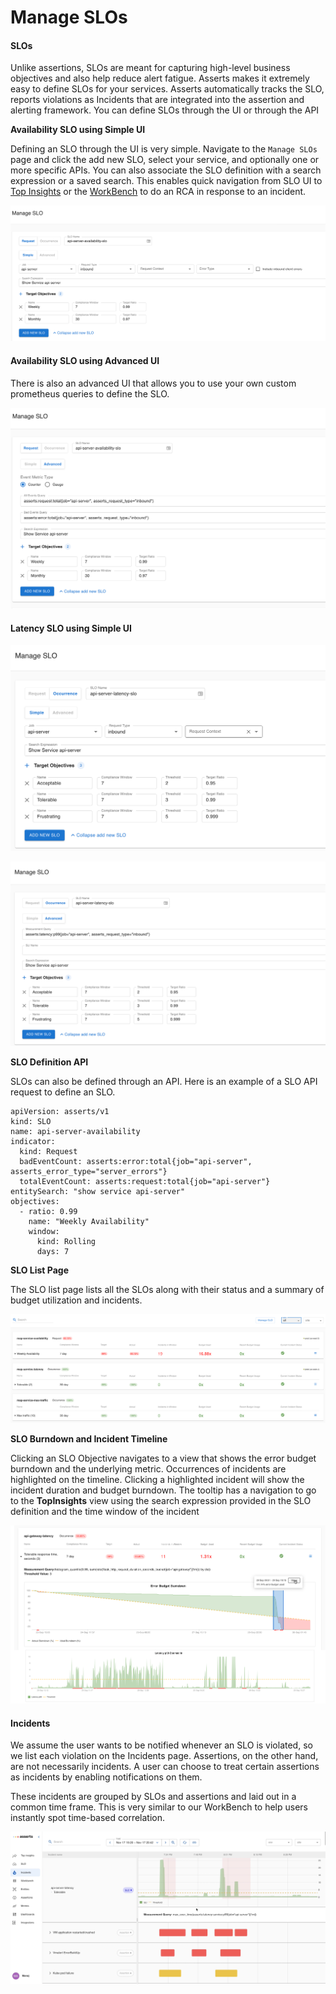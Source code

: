 # Manage SLOs

#### SLOs <a href="#howassertsworks-wip-slos" id="howassertsworks-wip-slos"></a>

Unlike assertions, SLOs are meant for capturing high-level business objectives and also help reduce alert fatigue. Asserts makes it extremely easy to define SLOs for your services. Asserts automatically tracks the SLO, reports violations as Incidents that are integrated into the assertion and alerting framework.  You can define SLOs through the UI or through the API

**Availability SLO using Simple UI**

Defining an SLO through the UI is very simple. Navigate to the `Manage SLOs` page and click the add new SLO, select your service, and optionally one or more specific APIs. You can also associate the SLO definition with a search expression or a saved search. This enables quick navigation from SLO UI to [Top Insights](https://docs.asserts.ai/user-guide/check-in#howassertsworks-wip-topinsights) or the [WorkBench](https://docs.asserts.ai/user-guide/rca-with-the-workbench) to do an RCA in response to an incident.&#x20;

![Define an availability SLO using the simplified UI](<../.gitbook/assets/Screen Shot 2022-01-05 at 7.32.03 PM.png>)

#### Availability SLO using Advanced UI

There is also an advanced UI that allows you to use your own custom prometheus queries to define the SLO.

![Define an availability SLO using the advanced UI](<../.gitbook/assets/Screen Shot 2022-01-05 at 7.35.17 PM.png>)

#### Latency SLO using Simple UI

![Define a latency SLO using the Simple UI](<../.gitbook/assets/Screen Shot 2022-01-05 at 7.47.34 PM.png>)

![Define a latency SLO using Advanced UI](<../.gitbook/assets/Screen Shot 2022-01-05 at 7.55.26 PM (1).png>)

**SLO Definition API**

SLOs can also be defined through an API. Here is an example of a SLO API request to define an SLO.&#x20;

```
apiVersion: asserts/v1
kind: SLO
name: api-server-availability
indicator:
  kind: Request
  badEventCount: asserts:error:total{job="api-server", asserts_error_type="server_errors"}
  totalEventCount: asserts:request:total{job="api-server"}
entitySearch: "show service api-server"
objectives:
  - ratio: 0.99
    name: "Weekly Availability"
    window:
      kind: Rolling
      days: 7
```

**SLO List Page**

The SLO list page lists all the SLOs along with their status and a summary of budget utilization and incidents.

![List of SLOs with their budget utilization, incident status and summary](<../.gitbook/assets/Screenshot 2021-10-26 at 3.30.33 PM.png>)

**SLO Burndown and Incident Timeline**

Clicking an SLO Objective navigates to a view that shows the error budget burndown and the underlying metric. Occurrences of incidents are highlighted on the timeline. Clicking a highlighted incident will show the incident duration and budget burndown. The tooltip has a navigation to go to the **TopInsights** view using the search expression provided in the SLO definition and the time window of the incident

![](<../.gitbook/assets/Screen Shot 2021-09-30 at 4.37.17 PM.png>)

#### Incidents <a href="#howassertsworks-wip-incidents" id="howassertsworks-wip-incidents"></a>

We assume the user wants to be notified whenever an SLO is violated, so we list each violation on the Incidents page. Assertions, on the other hand, are not necessarily incidents. A user can choose to treat certain assertions as incidents by enabling notifications on them.

These incidents are grouped by SLOs and assertions and laid out in a common time frame. This is very similar to our WorkBench to help users instantly spot time-based correlation.

![](../.gitbook/assets/Incident.jpg)
